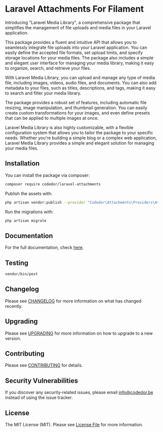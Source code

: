 # Laravel Attachments For Filament

Introducing "Laravel Media Library", a comprehensive package that simplifies the management of file uploads and media
files in your Laravel application.

This package provides a fluent and intuitive API that allows you to seamlessly integrate file uploads into your Laravel
application. You can easily define the accepted file formats, set upload limits, and specify storage locations for your
media files. The package also includes a simple and elegant user interface for managing your media library, making it
easy to organize, search, and retrieve your files.

With Laravel Media Library, you can upload and manage any type of media file, including images, videos, audio files, and
documents. You can also add metadata to your files, such as titles, descriptions, and tags, making it easy to search and
filter your media library.

The package provides a robust set of features, including automatic file resizing, image manipulation, and thumbnail
generation. You can easily create custom transformations for your images, and even define presets that can be applied to
multiple images at once.

Laravel Media Library is also highly customizable, with a flexible configuration system that allows you to tailor the
package to your specific needs. Whether you're building a simple blog or a complex web application, Laravel Media
Library provides a simple and elegant solution for managing your media files.

## Installation

You can install the package via composer:

```bash
composer require codedor/laravel-attachments
```

Publish the assets with:

```bash
php artisan vendor:publish --provider "Codedor\Attachments\Providers\AttachmentServiceProvider"
```

Run the migrations with:

```bash
php artisan migrate
```

## Documentation

For the full documentation, check [here](./docs/index.md).

## Testing

```bash
vendor/bin/pest
```

## Changelog

Please see [CHANGELOG](CHANGELOG.md) for more information on what has changed recently.

## Upgrading

Please see [UPGRADING](UPGRADING.md) for more information on how to upgrade to a new version.

## Contributing

Please see [CONTRIBUTING](CONTRIBUTING.md) for details.

## Security Vulnerabilities

If you discover any security-related issues, please email info@codedor.be instead of using the issue tracker.

## License

The MIT License (MIT). Please see [License File](LICENSE.md) for more information.
